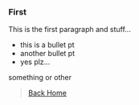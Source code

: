 

### First
This is the first paragraph and stuff...
* this is a bullet pt
* another bullet pt
* yes plz...

something or other
> [Back Home](https://stackedit.io/)
<!--stackedit_data:
eyJoaXN0b3J5IjpbLTEwNjA5NTM4MzZdfQ==
-->